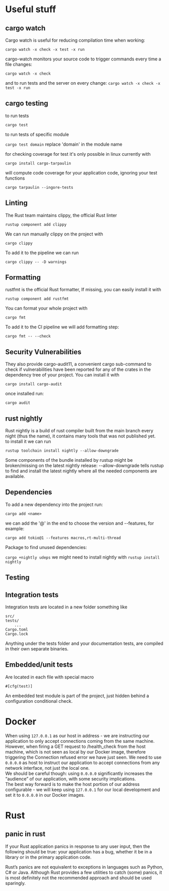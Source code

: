 Useful stuff
============

cargo watch
-----------

Cargo watch is useful for reducing compilation time when working:

`cargo watch -x check -x test -x run`

cargo-watch monitors your source code to trigger commands every time a file changes:

`cargo watch -x check`

and to run tests and the server on every change:
`cargo watch -x check -x test -x run`


cargo testing
-------------

to run tests

`cargo test`

to run tests of specific module

`cargo test domain` replace 'domain' in the module name

for checking coverage for test it's only possible in linux currently with

`cargo install cargo-tarpaulin`

will compute code coverage for your application code, ignoring your test functions

`cargo tarpaulin --ingore-tests`

Linting
-------

The Rust team maintains clippy, the official Rust linter

`rustup component add clippy`

We can run manually clippy on the project with 

`cargo clippy`

To add it to the pipeline we can run

`cargo clippy -- -D warnings`


Formatting
----------

rustfmt is the official Rust formatter, 
If missing, you can easily install it with

`rustup component add rustfmt`

You can format your whole project with

`cargo fmt`

To add it to the CI pipeline we will add formatting step:

`cargo fmt -- --check`

Security Vulnerabilities
------------------------

They also provide cargo-audit11, a convenient cargo sub-command to check if vulnerabilities have been
reported for any of the crates in the dependency tree of your project.
You can install it with

`cargo install cargo-audit`

once installed run:

`cargo audit`


rust nightly
------------

Rust nightly is a build of rust compiler built from the main branch every night (thus the name),
it contains many tools that was not published yet.\
to install it we can run

`rustup toolchain install nightly --allow-downgrade`

Some components of the bundle installed by rustup might be broken/missing on the latest nightly release:
--allow-downgrade tells rustup to find and install the latest nightly where all the needed components are
available.


Dependencies
------------

To add a new dependency into the project run:

`cargo add <name>`

we can add the '@' in the end to choose the version and --features, for example:

`cargo add tokio@1 --features macros,rt-multi-thread`

Package to find unused dependencies:

`cargo +nightly udeps`
we might need to install nightly with `rustup install nightly`


Testing
-------

Integration tests
-----------------

Integration tests are located in a new folder something like

    src/
    tests/
        ...
    Cargo.toml
    Cargo.lock

Anything under the tests folder and your documentation tests, are compiled in
their own separate binaries.

Embedded/unit tests
-------------------

Are located in each file with special macro

`#[cfg(test)]`

An embedded test module is part of the project, just hidden behind a configuration conditional check.


Docker
======

When using `127.0.0.1` as our host in address - we are instructing our application to only accept connections coming from the same machine.\
However, when firing a GET request to /health_check from the host machine, which is not seen as local
by our Docker image, therefore triggering the Connection refused error we have just seen.
We need to use `0.0.0.0` as host to instruct our application to accept connections from any network interface,
not just the local one.\
We should be careful though: using `0.0.0.0` significantly increases the “audience” of our application, with
some security implications.\
The best way forward is to make the host portion of our address configurable - we will keep using `127.0.0.1`
for our local development and set it to `0.0.0.0` in our Docker images.


Rust
====

panic in rust
-------------

If your Rust application panics in response to any user input, then the following should be true:
your application has a bug, whether it be in a library or in the primary application code.

Rust’s panics are not equivalent to exceptions in languages such as Python, C# or Java. Although Rust
provides a few utilities to catch (some) panics, it is most definitely not the recommended approach and
should be used sparingly.